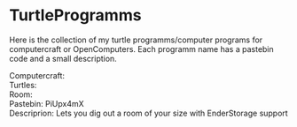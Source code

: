 # TurtleProgramms
Here is the collection of my turtle programms/computer programs for computercraft or OpenComputers.
Each programm name has a pastebin code and a small description.

Computercraft:<br>
	Turtles:<br>
		Room:<br>
			Pastebin: PiUpx4mX<br>
			Descriprion: Lets you dig out a room of your size with EnderStorage support
